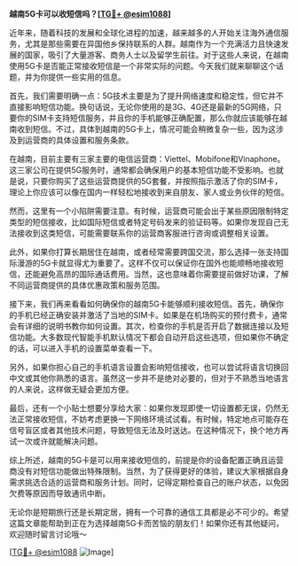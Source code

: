 **越南5G卡可以收短信吗？[[TG💪+ @esim1088](https://t.me/s/esim1088)]**

近年来，随着科技的发展和全球化进程的加速，越来越多的人开始关注海外通信服务，尤其是那些需要在异国他乡保持联系的人群。越南作为一个充满活力且快速发展的国家，吸引了大量游客、商务人士以及留学生前往。对于这些人来说，在越南使用5G卡是否能正常接收短信是一个非常实际的问题。今天我们就来聊聊这个话题，并为你提供一些实用的信息。

首先，我们需要明确一点：5G技术主要是为了提升网络速度和稳定性，但它并不直接影响短信功能。换句话说，无论你使用的是3G、4G还是最新的5G网络，只要你的SIM卡支持短信服务，并且你的手机能够正确配置，那么你就应该能够在越南收到短信。不过，具体到越南的5G卡上，情况可能会稍微复杂一些，因为这涉及到运营商的具体设置和服务条款。

在越南，目前主要有三家主要的电信运营商：Viettel、Mobifone和Vinaphone。这三家公司在提供5G服务时，通常都会确保用户的基本短信功能不受影响。也就是说，只要你购买了这些运营商提供的5G套餐，并按照指示激活了你的SIM卡，理论上你应该可以像在国内一样轻松地接收到来自朋友、家人或业务伙伴的短信。

然而，这里有一个小陷阱需要注意。有时候，运营商可能会出于某些原因限制特定类型的短信接收，比如国际短信或者特定号码发来的验证码等。如果你发现自己无法接收到这类短信，可能需要联系你的运营商客服进行咨询或调整相关设置。

此外，如果你打算长期居住在越南，或者经常需要跨国交流，那么选择一张支持国际漫游的5G卡就显得尤为重要了。这样不仅可以保证你在国外也能顺畅地接收短信，还能避免高昂的国际通话费用。当然，这也意味着你需要提前做好功课，了解不同运营商提供的具体优惠政策和服务范围。

接下来，我们再来看看如何确保你的越南5G卡能够顺利接收短信。首先，确保你的手机已经正确安装并激活了当地的SIM卡。如果是在机场购买的预付费卡，通常会有详细的说明书教你如何设置。其次，检查你的手机是否开启了数据连接以及短信功能。大多数现代智能手机默认情况下都会自动开启这些选项，但如果你不确定的话，可以进入手机的设置菜单查看一下。

另外，如果你担心自己的手机语言设置会影响短信接收，也可以尝试将语言切换回中文或其他你熟悉的语言。虽然这一步并不是绝对必要的，但对于不熟悉当地语言的人来说，这样做无疑会更加方便。

最后，还有一个小贴士想要分享给大家：如果你发现即使一切设置都无误，仍然无法正常接收短信，不妨考虑更换一下网络环境试试看。有时候，特定地点可能存在信号盲区或者其他技术问题，导致短信无法及时送达。在这种情况下，换个地方再试一次或许就能解决问题。

综上所述，越南的5G卡是可以用来接收短信的，前提是你的设备配置正确且运营商没有对短信功能做出特殊限制。当然，为了获得更好的体验，建议大家根据自身需求挑选合适的运营商和服务计划。同时，记得定期检查自己的账户状态，以免因欠费等原因而导致通讯中断。

无论你是短期旅行还是长期定居，拥有一个可靠的通信工具都是必不可少的。希望这篇文章能帮助到正在为选择越南5G卡而苦恼的朋友们！如果你还有其他疑问，欢迎随时留言讨论哦～

[[TG💪+ @esim1088](https://t.me/s/esim1088) ![Image](https://i.postimg.cc/4NQfJmqS/Snipaste-2025-05-13-00-14-12.png)]